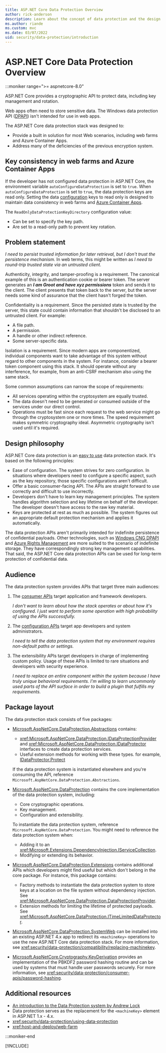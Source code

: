 ```yaml
---
title: ASP.NET Core Data Protection Overview
author: rick-anderson
description: Learn about the concept of data protection and the design principles of the ASP.NET Core Data Protection APIs.
ms.author: riande
ms.custom: mvc
ms.date: 03/07/2022
uid: security/data-protection/introduction
---
```


# ASP.NET Core Data Protection Overview

:::moniker range=">= aspnetcore-8.0"

ASP.NET Core provides a cryptographic API to protect data, including key management and rotation.

Web apps often need to store sensitive data. The Windows data protection API ([DPAPI](/dotnet/standard/security/how-to-use-data-protection)) isn't intended for use in web apps.

The ASP.NET Core data protection stack was designed to:

* Provide a built in solution for most Web scenarios, including web farms and Azure Container Apps.
* Address many of the deficiencies of the previous encryption system.

## Key consistency in web farms and Azure Container Apps

If the developer has not configured data protection in ASP.NET Core, the environment variable `autoConfigureDataProtection` is set to `true`.  When `autoConfigureDataProtection` is set to `true`, the data protection keys are read only. Setting the data [configuration](xref:fundamentals/configuration/index) keys to read only is designed to maintain data consistency in web farms and [Azure Container Apps](/azure/container-apps/overview).

The `ReadOnlyDataProtectionKeyDirectory` configuration value:

* Can be set to specify the key path.
* Are set to a read-only path to prevent key rotation.

## Problem statement

*I need to persist trusted information for later retrieval, but I don't trust the persistence mechanism.* In web terms, this might be written as *I need to round-trip trusted state via an untrusted client.*

Authenticity, integrity, and tamper-proofing is a requirement. The canonical example of this is an authentication cookie or bearer token. The server generates an ***I am Groot and have xyz permissions*** token and sends it to the client. The client presents that token back to the server, but the server needs some kind of assurance that the client hasn't forged the token. 

Confidentiality is a requirement. Since the persisted state is trusted by the server, this state could contain information that shouldn't be disclosed to an untrusted client. For example:

* A file path.
* A permission.
* A handle or other indirect reference.
* Some server-specific data.

Isolation is a requirement. Since modern apps are componentized, individual components want to take advantage of this system without regard to other components in the system. For instance, consider a bearer token component using this stack. It should operate without any interference, for example, from an anti-CSRF mechanism also using the same stack.

Some common assumptions can narrow the scope of requirements:

* All services operating within the cryptosystem are equally trusted.
* The data doesn't need to be generated or consumed outside of the services under our direct control.
* Operations must be fast since each request to the web service might go through the cryptosystem one or more times. The speed requirement makes symmetric cryptography ideal. Asymmetric cryptography isn't used until it's required.

## Design philosophy

ASP.NET Core data protection is an [easy to use](xref:security/data-protection/using-data-protection) data protection stack. It's based on the following principles:

* Ease of configuration. The system strives for zero configuration. In situations where developers need to configure a specific aspect, such as the key repository, those specific configurations aren't difficult.
* Offer a basic consumer-facing API. The APIs are straight forward to use correctly and difficult to use incorrectly.
* Developers don't have to learn key management principles. The system handles algorithm selection and key lifetime on behalf of the developer. The developer doesn't have access to the raw key material.
* Keys are protected at rest as much as possible. The system figures out an appropriate default protection mechanism and applies it automatically.

The data protection APIs aren't primarily intended for indefinite persistence of confidential payloads. Other technologies, such as [Windows CNG DPAPI](/windows/win32/seccng/cng-dpapi) and [Azure Rights Management](/rights-management/) are more suited to the scenario of indefinite storage. They have correspondingly strong key management capabilities. That said, the ASP.NET Core data protection APIs can be used for long-term protection of confidential data.

## Audience

The data protection system provides APIs that target three main audiences:

1. The [consumer APIs](xref:security/data-protection/consumer-apis/overview) target application and framework developers.

   *I don't want to learn about how the stack operates or about how it's configured. I just want to perform some operation with high probability of using the APIs successfully.*

2. The [configuration APIs](xref:security/data-protection/configuration/overview) target app developers and system administrators.

   *I need to tell the data protection system that my environment requires non-default paths or settings.*

3. The extensibility APIs target developers in charge of implementing custom policy. Usage of these APIs is limited to rare situations and developers with security experience.

   *I need to replace an entire component within the system because I have truly unique behavioral requirements. I'm willing to learn uncommonly used parts of the API surface in order to build a plugin that fulfills my requirements.*

## Package layout

The data protection stack consists of five packages:

* [Microsoft.AspNetCore.DataProtection.Abstractions](https://www.nuget.org/packages/Microsoft.AspNetCore.DataProtection.Abstractions/) contains:

  * <xref:Microsoft.AspNetCore.DataProtection.IDataProtectionProvider> and <xref:Microsoft.AspNetCore.DataProtection.IDataProtector> interfaces to create data protection services.
  * Useful extension methods for working with these types. for example, [IDataProtector.Protect](xref:Microsoft.AspNetCore.DataProtection.IDataProtector.Protect%2A)

  If the data protection system is instantiated elsewhere and you're consuming the API, reference `Microsoft.AspNetCore.DataProtection.Abstractions`.

* [Microsoft.AspNetCore.DataProtection](https://www.nuget.org/packages/Microsoft.AspNetCore.DataProtection/) contains the core implementation of the data protection system, including:

  * Core cryptographic operations.
  * Key management.
  * Configuration and extensibility.

  To instantiate the data protection system, reference `Microsoft.AspNetCore.DataProtection`. You might need to reference the data protection system when:

  * Adding it to an <xref:Microsoft.Extensions.DependencyInjection.IServiceCollection>.
  * Modifying or extending its behavior.

* [Microsoft.AspNetCore.DataProtection.Extensions](https://www.nuget.org/packages/Microsoft.AspNetCore.DataProtection.Extensions/) contains additional APIs which developers might find useful but which don't belong in the core package. For instance, this package contains:

  * Factory methods to instantiate the data protection system to store keys at a location on the file system without dependency injection. See <xref:Microsoft.AspNetCore.DataProtection.DataProtectionProvider>.
  * Extension methods for limiting the lifetime of protected payloads. See <xref:Microsoft.AspNetCore.DataProtection.ITimeLimitedDataProtector>.

* [Microsoft.AspNetCore.DataProtection.SystemWeb](https://www.nuget.org/packages/Microsoft.AspNetCore.DataProtection.SystemWeb/) can be installed into an existing ASP.NET 4.x app to redirect its `<machineKey>` operations to use the new ASP.NET Core data protection stack. For more information, see <xref:security/data-protection/compatibility/replacing-machinekey>.

* [Microsoft.AspNetCore.Cryptography.KeyDerivation](https://www.nuget.org/packages/Microsoft.AspNetCore.Cryptography.KeyDerivation/) provides an implementation of the PBKDF2 password hashing routine and can be used by systems that must handle user passwords securely. For more information, see <xref:security/data-protection/consumer-apis/password-hashing>.

## Additional resources

* [An introduction to the Data Protection system by Andrew Lock](https://andrewlock.net/an-introduction-to-the-data-protection-system-in-asp-net-core/)
* Data protection serves as the replacement for the `<machineKey>` element in ASP.NET 1.x - 4.x.
* <xref:security/data-protection/using-data-protection>
* <xref:host-and-deploy/web-farm>

:::moniker-end

[!INCLUDE[](~/security/data-protection/includes/introduction7.md)]
